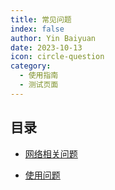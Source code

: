 ```yaml
---
title: 常见问题
index: false
author: Yin Baiyuan
date: 2023-10-13
icon: circle-question
category:
  - 使用指南
  - 测试页面
---
```


## 目录

- [网络相关问题](network.md)

- [使用问题](usage.md)